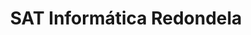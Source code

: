 ---
title: "SAT Informática Redondela"
url: /redondela/sat-informatica-redondela/
shop: ordenador
---